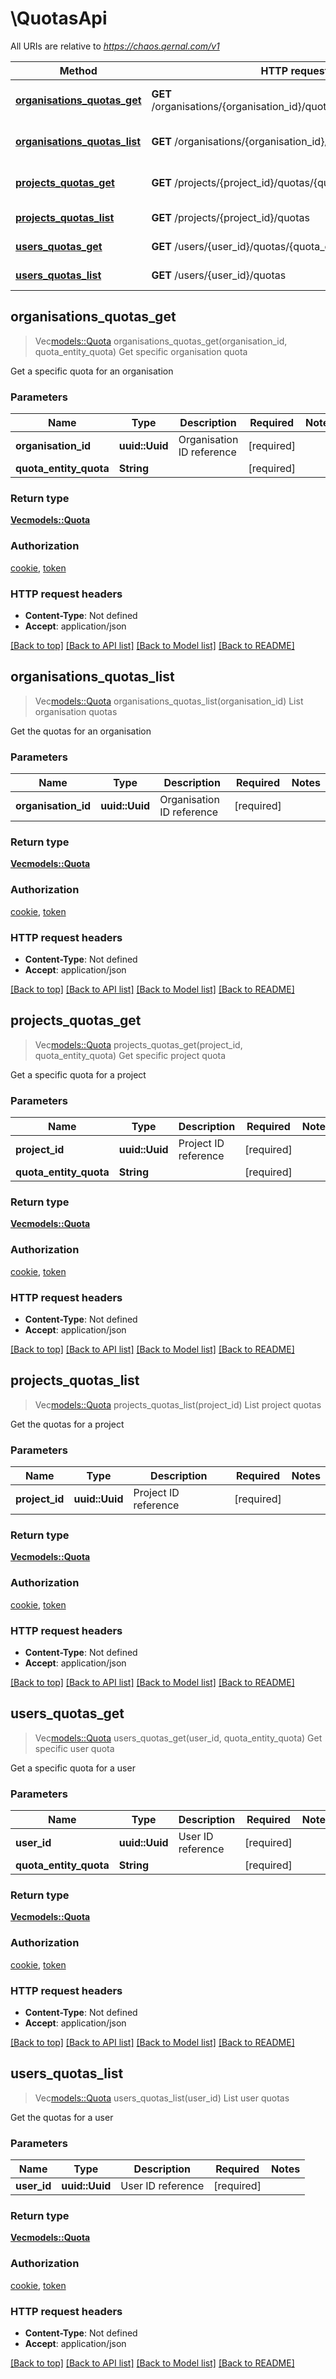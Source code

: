 # \QuotasApi

All URIs are relative to *https://chaos.qernal.com/v1*

Method | HTTP request | Description
------------- | ------------- | -------------
[**organisations_quotas_get**](QuotasApi.md#organisations_quotas_get) | **GET** /organisations/{organisation_id}/quotas/{quota_entity_quota} | Get specific organisation quota
[**organisations_quotas_list**](QuotasApi.md#organisations_quotas_list) | **GET** /organisations/{organisation_id}/quotas | List organisation quotas
[**projects_quotas_get**](QuotasApi.md#projects_quotas_get) | **GET** /projects/{project_id}/quotas/{quota_entity_quota} | Get specific project quota
[**projects_quotas_list**](QuotasApi.md#projects_quotas_list) | **GET** /projects/{project_id}/quotas | List project quotas
[**users_quotas_get**](QuotasApi.md#users_quotas_get) | **GET** /users/{user_id}/quotas/{quota_entity_quota} | Get specific user quota
[**users_quotas_list**](QuotasApi.md#users_quotas_list) | **GET** /users/{user_id}/quotas | List user quotas



## organisations_quotas_get

> Vec<models::Quota> organisations_quotas_get(organisation_id, quota_entity_quota)
Get specific organisation quota

Get a specific quota for an organisation

### Parameters


Name | Type | Description  | Required | Notes
------------- | ------------- | ------------- | ------------- | -------------
**organisation_id** | **uuid::Uuid** | Organisation ID reference | [required] |
**quota_entity_quota** | **String** |  | [required] |

### Return type

[**Vec<models::Quota>**](Quota.md)

### Authorization

[cookie](../README.md#cookie), [token](../README.md#token)

### HTTP request headers

- **Content-Type**: Not defined
- **Accept**: application/json

[[Back to top]](#) [[Back to API list]](../README.md#documentation-for-api-endpoints) [[Back to Model list]](../README.md#documentation-for-models) [[Back to README]](../README.md)


## organisations_quotas_list

> Vec<models::Quota> organisations_quotas_list(organisation_id)
List organisation quotas

Get the quotas for an organisation

### Parameters


Name | Type | Description  | Required | Notes
------------- | ------------- | ------------- | ------------- | -------------
**organisation_id** | **uuid::Uuid** | Organisation ID reference | [required] |

### Return type

[**Vec<models::Quota>**](Quota.md)

### Authorization

[cookie](../README.md#cookie), [token](../README.md#token)

### HTTP request headers

- **Content-Type**: Not defined
- **Accept**: application/json

[[Back to top]](#) [[Back to API list]](../README.md#documentation-for-api-endpoints) [[Back to Model list]](../README.md#documentation-for-models) [[Back to README]](../README.md)


## projects_quotas_get

> Vec<models::Quota> projects_quotas_get(project_id, quota_entity_quota)
Get specific project quota

Get a specific quota for a project

### Parameters


Name | Type | Description  | Required | Notes
------------- | ------------- | ------------- | ------------- | -------------
**project_id** | **uuid::Uuid** | Project ID reference | [required] |
**quota_entity_quota** | **String** |  | [required] |

### Return type

[**Vec<models::Quota>**](Quota.md)

### Authorization

[cookie](../README.md#cookie), [token](../README.md#token)

### HTTP request headers

- **Content-Type**: Not defined
- **Accept**: application/json

[[Back to top]](#) [[Back to API list]](../README.md#documentation-for-api-endpoints) [[Back to Model list]](../README.md#documentation-for-models) [[Back to README]](../README.md)


## projects_quotas_list

> Vec<models::Quota> projects_quotas_list(project_id)
List project quotas

Get the quotas for a project

### Parameters


Name | Type | Description  | Required | Notes
------------- | ------------- | ------------- | ------------- | -------------
**project_id** | **uuid::Uuid** | Project ID reference | [required] |

### Return type

[**Vec<models::Quota>**](Quota.md)

### Authorization

[cookie](../README.md#cookie), [token](../README.md#token)

### HTTP request headers

- **Content-Type**: Not defined
- **Accept**: application/json

[[Back to top]](#) [[Back to API list]](../README.md#documentation-for-api-endpoints) [[Back to Model list]](../README.md#documentation-for-models) [[Back to README]](../README.md)


## users_quotas_get

> Vec<models::Quota> users_quotas_get(user_id, quota_entity_quota)
Get specific user quota

Get a specific quota for a user

### Parameters


Name | Type | Description  | Required | Notes
------------- | ------------- | ------------- | ------------- | -------------
**user_id** | **uuid::Uuid** | User ID reference | [required] |
**quota_entity_quota** | **String** |  | [required] |

### Return type

[**Vec<models::Quota>**](Quota.md)

### Authorization

[cookie](../README.md#cookie), [token](../README.md#token)

### HTTP request headers

- **Content-Type**: Not defined
- **Accept**: application/json

[[Back to top]](#) [[Back to API list]](../README.md#documentation-for-api-endpoints) [[Back to Model list]](../README.md#documentation-for-models) [[Back to README]](../README.md)


## users_quotas_list

> Vec<models::Quota> users_quotas_list(user_id)
List user quotas

Get the quotas for a user

### Parameters


Name | Type | Description  | Required | Notes
------------- | ------------- | ------------- | ------------- | -------------
**user_id** | **uuid::Uuid** | User ID reference | [required] |

### Return type

[**Vec<models::Quota>**](Quota.md)

### Authorization

[cookie](../README.md#cookie), [token](../README.md#token)

### HTTP request headers

- **Content-Type**: Not defined
- **Accept**: application/json

[[Back to top]](#) [[Back to API list]](../README.md#documentation-for-api-endpoints) [[Back to Model list]](../README.md#documentation-for-models) [[Back to README]](../README.md)

